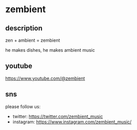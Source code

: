 # zembient

## description

zen + ambient = zembient

he makes dishes, he makes ambient music

## youtube

https://www.youtube.com/@zembient

## sns

please follow us: 
- twitter: https://twitter.com/zembient_music
- instagram: https://www.instagram.com/zembient_music/
